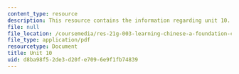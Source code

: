 ```yaml
---
content_type: resource
description: This resource contains the information regarding unit 10.
file: null
file_location: /coursemedia/res-21g-003-learning-chinese-a-foundation-course-in-mandarin-spring-2011/d8ba98f52de3d20fe7096e9f1fb74839_MITRES_21G_003S11_unit10.pdf
file_type: application/pdf
resourcetype: Document
title: Unit 10
uid: d8ba98f5-2de3-d20f-e709-6e9f1fb74839
---
```

